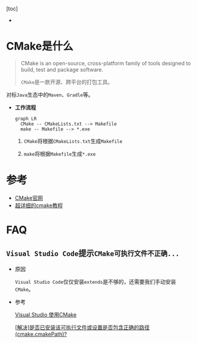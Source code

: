 [toc]

- 

# CMake是什么

> CMake is an open-source, cross-platform family of tools designed to build, test and package software.
>
> `CMake`是一款开源、跨平台的打包工具。

对标`Java`生态中的`Maven`、`Gradle`等。

- **工作流程**

  ```mermaid
  graph LR
  	CMake -- CMakeLists.txt --> Makefile
  	make -- Makefile --> *.exe
  ```

  1. `CMake`将根据`CMakeLists.txt`生成`Makefile`

  2. `make`将根据`Makefile`生成`*.exe`

# 参考

- <a href='https://cmake.org/'>CMake官网</a>
- <a href='https://blog.csdn.net/zhuiyunzhugang/article/details/88142908'>超详细的cmake教程</a>

# FAQ

## `Visual Studio Code`提示`CMake可执行文件不正确...`

- 原因

  `Visual Studio Code`仅仅安装`extends`是不够的，还需要我们手动安装`CMake`。

- 参考

  <a href='https://code.visualstudio.com/docs/cpp/CMake-linux'>Visual Studio 使用CMake</a>

  <a href='https://blog.csdn.net/weixin_38428827/article/details/108297796'>[解决]是否已安装该可执行文件或设置是否包含正确的路径(cmake.cmakePath)?</a>